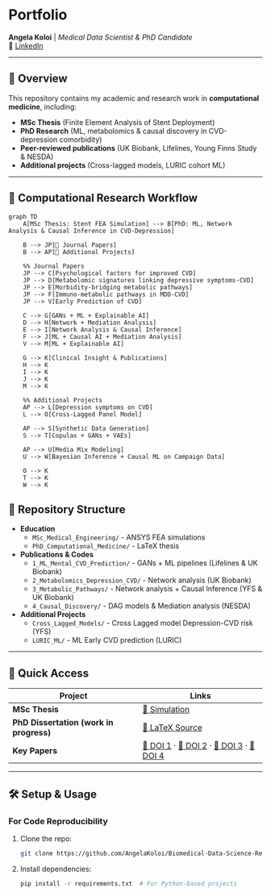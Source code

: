 # Portfolio  
**Angela Koloi** | *Medical Data Scientist & PhD Candidate*  
🔗 [LinkedIn](https://www.linkedin.com/in/angela-koloi-b777381b9/)  

---

## 📌 Overview  
This repository contains my academic and research work in **computational medicine**, including:  
- **MSc Thesis** (Finite Element Analysis of Stent Deployment)  
- **PhD Research** (ML, metabolomics & causal discovery in CVD-depression comorbidity)  
- **Peer-reviewed publications** (UK Biobank, Lifelines, Young Finns Study & NESDA)  
- **Additional projects** (Cross-lagged models, LURIC cohort ML)  

---
## 🔄 Computational Research Workflow

```mermaid
graph TD
    A[MSc Thesis: Stent FEA Simulation] --> B[PhD: ML, Network Analysis & Causal Inference in CVD-Depression]

    B --> JP[📄 Journal Papers]
    B --> AP[🧪 Additional Projects]

    %% Journal Papers
    JP --> C[Psychological factors for improved CVD]
    JP --> D[Metabolomic signatures linking depressive symptoms-CVD]
    JP --> E[Morbidity-bridging metabolic pathways]
    JP --> F[Immuno-metabolic pathways in MDD-CVD]
    JP --> V[Early Prediction of CVD]

    C --> G[GANs + ML + Explainable AI]
    D --> H[Network + Mediation Analysis]
    E --> I[Network Analysis & Causal Inference]
    F --> J[ML + Causal AI + Mediation Analysis]
    V --> M[ML + Explainable AI]

    G --> K[Clinical Insight & Publications]
    H --> K
    I --> K
    J --> K
    M --> K

    %% Additional Projects
    AP --> L[Depression symptoms on CVD]
    L --> O[Cross-Lagged Panel Model]

    AP --> S[Synthetic Data Generation]
    S --> T[Copulas + GANs + VAEs]

    AP --> U[Media Mix Modeling]
    U --> W[Bayesian Inference + Causal ML on Campaign Data]

    O --> K
    T --> K
    W --> K

```

## 📂 Repository Structure  
- **Education**
  - `MSc_Medical_Engineering/` - ANSYS FEA simulations  
  - `PhD_Computational_Medicine/` - LaTeX thesis   
- **Publications & Codes**
  - `1_ML_Mental_CVD_Prediction/` - GANs + ML pipelines  (Lifelines & UK Biobank)
  - `2_Metabolomics_Depression_CVD/` - Network analysis (UK Biobank)
  - `3_Metabolic_Pathways/` - Network analysis + Causal Inference (YFS & UK Biobank)
  - `4_Causal_Discovery/` - DAG models & Mediation analysis (NESDA)
- **Additional Projects**
  - `Cross_Lagged_Models/` - Cross Lagged model Depression-CVD risk (YFS)
  - `LURIC_ML/` - ML Early CVD prediction (LURIC)
---

## 🚀 Quick Access  
| Project               | Links |
|-----------------------|-------|
| **MSc Thesis**        | [🎥 Simulation](https://drive.google.com/file/d/1AGg2njnA9Y3aTKpXHYSJBVBFx7lyc45J/view?usp=sharing) |
| **PhD Dissertation (work in progress)**  | [📜 LaTeX Source](https://www.overleaf.com/project/681dce4655cb98df57210e1f) |
| **Key Papers**        | [🔗 DOI 1](https://doi.org/10.1093/ehjopen/oeaf038) · [🔗 DOI 2](https://doi.org/10.1016/j.bpsgos.2025.100528) · [🔗 DOI 3](https://doi.org/10.1093/ehjdh/ztae049) · [🔗 DOI 4](https://doi.org/10.1109/EMBC40787.2023.10340194) |

---

## 🛠️ Setup & Usage  
### For Code Reproducibility  
1. Clone the repo:  
   ```bash
   git clone https://github.com/AngelaKoloi/Biomedical-Data-Science-Research.git
2. Install dependencies:
   ```bash
   pip install -r requirements.txt  # For Python-based projects
